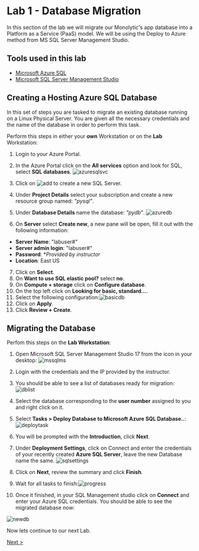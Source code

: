 # Lab 1 - Database Migration

In this section of the lab we will migrate our Monolytic's app database into a Platform as a Service (PaaS) model. We will be using the Deploy to Azure method from MS SQL Server Management Studio.

## Tools used in this lab

  - [Microsoft Azure SQL](https://docs.microsoft.com/en-us/azure/sql-database/sql-database-technical-overview)
  - [Microsoft SQL Server Management Studio](https://docs.microsoft.com/en-us/sql/ssms/sql-server-management-studio-ssms?view=sql-server-2017)
  

## Creating a Hosting Azure SQL Database

In this set of steps you are tasked to migrate an existing database running on a Linux Physical Server. You are given all the necessary credentials and the name of the database in order to perform this task.

Perform this steps in either your **own** Workstation or on the **Lab** Workstation:

  1. Login to your Azure Portal.
  2. In the Azure Portal click on the **All services** option and look for SQL, select **SQL databases**.
   ![azuresqlsvc](img/lab1/azure_sql_svc.png)

  3. Click on ![add](img/lab1/adddb.png) to  create a new SQL Server.
  4. Under **Project Details** select your subscription and create a new resource group named: *"pysql"*.
  5. Under **Database Details** name the database: *"pydb"*. ![azuredb](img/lab1/createdbazure.png)
  6. On **Server** select **Create new**, a new pane will be open, fill it out with the following information:
   * **Server Name**: "labuser#"
   * **Server admin login**: "labuser#"
   * **Password**: **Provided by instructor*
   * **Location**: East US
  
  7. Click on **Select**.
  8. On **Want to use SQL elastic  pool?** select **no**.
  9. On **Compute + storage** click on **Configure database**.
  10. On the top left click on **Looking for basic, standard...**.
  11. Select the following configuration:![basicdb](img/lab1/lab1/basicdb.png)
  12. Click on **Apply**.
  13. Click **Review + Create**.

## Migrating the Database

Perfom this steps on the **Lab Workstation**:

  1. Open Microsoft SQL Server Management Studio 17 from the icon in your desktop:
   ![mssqlms](img/lab1/sqlmgmt_icon.png)

2. Login with the credentials and the IP provided by the instructor.
3. You should be able to see a list of databases ready for migration:  
  ![dblist](img/lab1/dblist.png)
4. Select the database corresponding to the **user number** assigned to you and right click on it.
5. Select **Tasks > Deploy Database to Microsoft Azure SQL Database..**: ![deploytask](img/lab1/deploytask.png)
6. You will be prompted with the **Introduction**, click **Next**.
7. Under **Deployment Settings**, click on Connect and enter the credentials of your recently created **Azure SQL Server**, leave the new Database name the same. ![sqlsettings](img/lab1/sqlmigsettings.png)
8. Click on **Next**, review the summary and click **Finish**.
9. Wait for all tasks to finish:![progress](img/lab1/progressdb.png)
10. Once it finished, in your SQL Management studio click on **Connect**   and enter your Azure SQL credentials. You should be able to see the migrated database now:
    
  ![newdb](img/lab1/newdb.png)

  Now lets continue to our next Lab.

  [Next >](lab_2.md)